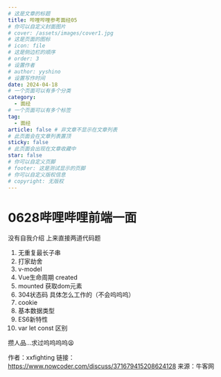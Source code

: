 ```yaml
---
# 这是文章的标题
title: 哔哩哔哩参考面经05
# 你可以自定义封面图片
# cover: /assets/images/cover1.jpg
# 这是页面的图标
# icon: file
# 这是侧边栏的顺序
# order: 3
# 设置作者
# author: yyshino
# 设置写作时间
date: 2024-04-18
# 一个页面可以有多个分类
category:
  - 面经
# 一个页面可以有多个标签
tag:
  - 面经
article: false # 非文章不显示在文章列表
# 此页面会在文章列表置顶
sticky: false
# 此页面会出现在文章收藏中
star: false
# 你可以自定义页脚
# footer: 这是测试显示的页脚
# 你可以自定义版权信息
# copyright: 无版权
---
```




# 0628哔哩哔哩前端一面

没有自我介绍 上来直接两道代码题

1. 无重复最长子串
2. 打家劫舍
3. v-model
4. Vue生命周期 created
5. mounted 获取dom元素
6. 304状态码 具体怎么工作的（不会呜呜呜）
7. cookie
8. 基本数据类型
9. ES6新特性
10. var let const 区别


攒人品…求过呜呜呜呜😫

作者：xxfighting
链接：https://www.nowcoder.com/discuss/371679415208624128
来源：牛客网